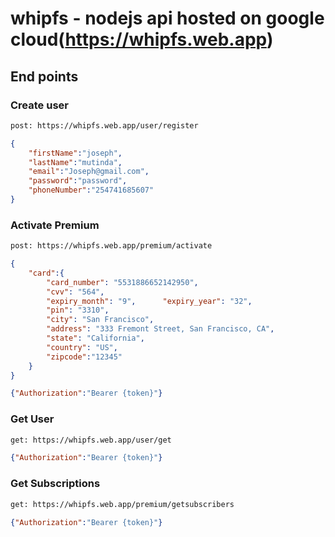 # whipfs - nodejs api hosted on google cloud(https://whipfs.web.app)


## End points

### Create user
```bash
post: https://whipfs.web.app/user/register
```
```json
{ 
    "firstName":"joseph",
    "lastName":"mutinda",
    "email":"Joseph@gmail.com",
    "password":"password", 
    "phoneNumber":"254741685607"
}
```

### Activate Premium
```bash
post: https://whipfs.web.app/premium/activate
```
```json
{
    "card":{
        "card_number": "5531886652142950",
        "cvv": "564",
        "expiry_month": "9",      "expiry_year": "32",
        "pin": "3310",
        "city": "San Francisco",
        "address": "333 Fremont Street, San Francisco, CA",
        "state": "California",
        "country": "US",
        "zipcode":"12345"
    }
}
```
```json
{"Authorization":"Bearer {token}"}
```
### Get User
```bash
get: https://whipfs.web.app/user/get
```
```json
{"Authorization":"Bearer {token}"}
```

### Get Subscriptions
```bash
get: https://whipfs.web.app/premium/getsubscribers
```
```json
{"Authorization":"Bearer {token}"}
```
